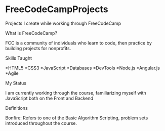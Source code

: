 # FreeCodeCampProjects
Projects I create while working through FreeCodeCamp

What is FreeCodeCamp?

FCC is a community of individuals who learn to code, then practice by building projects for nonprofits.

Skills Taught

*HTML5 *CSS3 *JavaScript *Databases *DevTools *Node.js *Angular.js *Agile

My Status

I am currently working through the course, familiarizing myself with JavaScript both on the Front and Backend

Definitions

Bonfire: Refers to one of the Basic Algorithm Scripting, problem sets introduced throughout the course.
